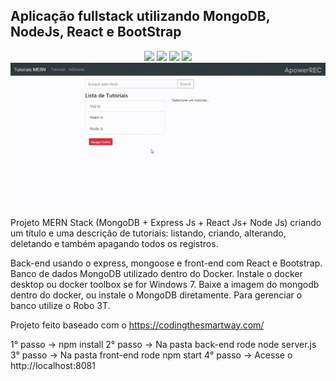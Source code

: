 ## Aplicação fullstack utilizando MongoDB, NodeJs, React e BootStrap
<p align="center">
  <img src="https://img.shields.io/badge/Mongoose-5.9.10-blue.svg?colorB=449a45">
  <img src="https://img.shields.io/badge/React-16.13.1-blue.svg">
  <img src="https://img.shields.io/badge/Nodejs-12.16.1-blue.svg?colorB=90c53f">
  <img src="https://img.shields.io/badge/Express-4.17.1-blue.svg?colorB=47535e">
  <br/>
  <img src="./20200428.gif">
</p>

Projeto MERN Stack (MongoDB + Express Js + React Js+ Node Js) criando um título e uma descrição de tutoriais: listando, criando, alterando, deletando e também apagando todos os registros.

Back-end usando o express, mongoose e front-end com React e Bootstrap. 
Banco de dados MongoDB utilizado dentro do Docker. 
Instale o docker desktop ou docker toolbox se for Windows 7. Baixe a imagem do mongodb dentro do docker, ou instale o MongoDB diretamente. Para gerenciar o banco utilize o Robo 3T.

Projeto feito baseado com o https://codingthesmartway.com/

1° passo -> npm install
2° passo -> Na pasta back-end rode node server.js
3° passo -> Na pasta front-end rode npm start
4° passo -> Acesse o http://localhost:8081